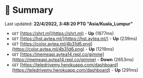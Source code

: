 # 📖 Summary
Last updated: **22/4/2022, 3:48:20 PTG "Asia/Kuala_Lumpur"**

- `GET` [https://shrt.ml](https://shrt.ml) - **Up** (1877ms)
- `GET` [https://hst.aytea.ml/](https://hst.aytea.ml/) - **Up** (239ms)
- `GET` [https://color.aytea.ml/4b31d6.png](https://color.aytea.ml/4b31d6.png) - **Up** (1219ms)
- `GET` [https://memeapi.aytea14.repl.co/gimme](https://memeapi.aytea14.repl.co/gimme) - **Down** (2653ms)
- `GET` [https://teledrivemy.herokuapp.com/dashboard](https://teledrivemy.herokuapp.com/dashboard) - **Up** (291ms)
